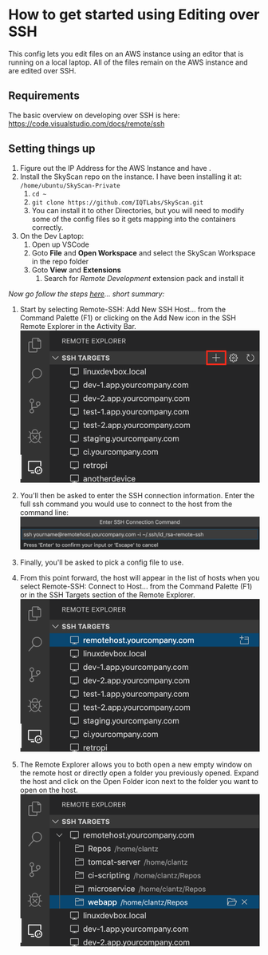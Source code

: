 # How to get started using Editing over SSH

This config lets you edit files on an AWS instance using an editor that is running on a local laptop. All of the files remain on the AWS instance and are edited over SSH.

## Requirements

The basic overview on developing over SSH is here: https://code.visualstudio.com/docs/remote/ssh

## Setting things up

1. Figure out the IP Address for the AWS Instance and have .
1. Install the SkyScan repo on the instance. I have been installing it at: `/home/ubuntu/SkyScan-Private`
    1. `cd ~`
    1. `git clone https://github.com/IQTLabs/SkyScan.git`
    1. You can install it to other Directories, but you will need to modify some of the config files so it gets mapping into the containers correctly.
1. On the Dev Laptop:
    1. Open up VSCode
    1. Goto **File** and **Open Workspace** and select the SkyScan Workspace in the repo folder
    1. Goto **View** and **Extensions**
        1. Search for *Remote Development* extension pack and install it

*Now go follow the steps [here](https://code.visualstudio.com/docs/remote/ssh#_remember-hosts-and-advanced-settings)... short summary:*
1. Start by selecting Remote-SSH: Add New SSH Host... from the Command Palette (F1) or clicking on the Add New icon in the SSH Remote Explorer in the Activity Bar.
![extension](./assets/ssh-explorer-add-new.png)

1. You'll then be asked to enter the SSH connection information. Enter  the full ssh command you would use to connect to the host from the command line:
![hosts](./assets/ssh-command-input.png)    
1. Finally, you'll be asked to pick a config file to use. 
1. From this point forward, the host will appear in the list of hosts when you select Remote-SSH: Connect to Host... from the Command Palette (F1) or in the SSH Targets section of the Remote Explorer.
![connect](ml-model/assets/ssh-explorer-connect.png)
1. The Remote Explorer allows you to both open a new empty window on the remote host or directly open a folder you previously opened. Expand the host and click on the Open Folder icon next to the folder you want to open on the host.
![folder](ml-model/assets/ssh-explorer-open-folder.png)

